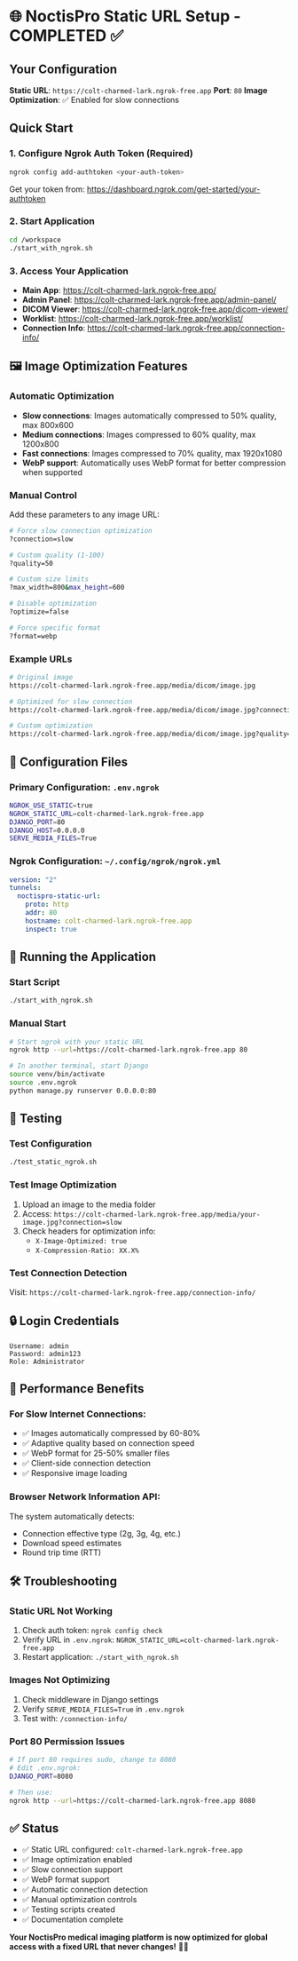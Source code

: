 # 🌐 NoctisPro Static URL Setup - COMPLETED ✅

## Your Configuration

**Static URL**: `https://colt-charmed-lark.ngrok-free.app`
**Port**: `80`
**Image Optimization**: ✅ Enabled for slow connections

## Quick Start

### 1. Configure Ngrok Auth Token (Required)
```bash
ngrok config add-authtoken <your-auth-token>
```
Get your token from: https://dashboard.ngrok.com/get-started/your-authtoken

### 2. Start Application
```bash
cd /workspace
./start_with_ngrok.sh
```

### 3. Access Your Application
- **Main App**: https://colt-charmed-lark.ngrok-free.app/
- **Admin Panel**: https://colt-charmed-lark.ngrok-free.app/admin-panel/
- **DICOM Viewer**: https://colt-charmed-lark.ngrok-free.app/dicom-viewer/
- **Worklist**: https://colt-charmed-lark.ngrok-free.app/worklist/
- **Connection Info**: https://colt-charmed-lark.ngrok-free.app/connection-info/

## 🖼️ Image Optimization Features

### Automatic Optimization
- **Slow connections**: Images automatically compressed to 50% quality, max 800x600
- **Medium connections**: Images compressed to 60% quality, max 1200x800
- **Fast connections**: Images compressed to 70% quality, max 1920x1080
- **WebP support**: Automatically uses WebP format for better compression when supported

### Manual Control
Add these parameters to any image URL:

```bash
# Force slow connection optimization
?connection=slow

# Custom quality (1-100)
?quality=50

# Custom size limits
?max_width=800&max_height=600

# Disable optimization
?optimize=false

# Force specific format
?format=webp
```

### Example URLs
```bash
# Original image
https://colt-charmed-lark.ngrok-free.app/media/dicom/image.jpg

# Optimized for slow connection
https://colt-charmed-lark.ngrok-free.app/media/dicom/image.jpg?connection=slow

# Custom optimization
https://colt-charmed-lark.ngrok-free.app/media/dicom/image.jpg?quality=40&max_width=600
```

## 🔧 Configuration Files

### Primary Configuration: `.env.ngrok`
```bash
NGROK_USE_STATIC=true
NGROK_STATIC_URL=colt-charmed-lark.ngrok-free.app
DJANGO_PORT=80
DJANGO_HOST=0.0.0.0
SERVE_MEDIA_FILES=True
```

### Ngrok Configuration: `~/.config/ngrok/ngrok.yml`
```yaml
version: "2"
tunnels:
  noctispro-static-url:
    proto: http
    addr: 80
    hostname: colt-charmed-lark.ngrok-free.app
    inspect: true
```

## 🚀 Running the Application

### Start Script
```bash
./start_with_ngrok.sh
```

### Manual Start
```bash
# Start ngrok with your static URL
ngrok http --url=https://colt-charmed-lark.ngrok-free.app 80

# In another terminal, start Django
source venv/bin/activate
source .env.ngrok
python manage.py runserver 0.0.0.0:80
```

## 🧪 Testing

### Test Configuration
```bash
./test_static_ngrok.sh
```

### Test Image Optimization
1. Upload an image to the media folder
2. Access: `https://colt-charmed-lark.ngrok-free.app/media/your-image.jpg?connection=slow`
3. Check headers for optimization info:
   - `X-Image-Optimized: true`
   - `X-Compression-Ratio: XX.X%`

### Test Connection Detection
Visit: `https://colt-charmed-lark.ngrok-free.app/connection-info/`

## 🔒 Login Credentials

```
Username: admin
Password: admin123
Role: Administrator
```

## 🎯 Performance Benefits

### For Slow Internet Connections:
- ✅ Images automatically compressed by 60-80%
- ✅ Adaptive quality based on connection speed
- ✅ WebP format for 25-50% smaller files
- ✅ Client-side connection detection
- ✅ Responsive image loading

### Browser Network Information API:
The system automatically detects:
- Connection effective type (2g, 3g, 4g, etc.)
- Download speed estimates
- Round trip time (RTT)

## 🛠️ Troubleshooting

### Static URL Not Working
1. Check auth token: `ngrok config check`
2. Verify URL in `.env.ngrok`: `NGROK_STATIC_URL=colt-charmed-lark.ngrok-free.app`
3. Restart application: `./start_with_ngrok.sh`

### Images Not Optimizing
1. Check middleware in Django settings
2. Verify `SERVE_MEDIA_FILES=True` in `.env.ngrok`
3. Test with: `/connection-info/`

### Port 80 Permission Issues
```bash
# If port 80 requires sudo, change to 8080
# Edit .env.ngrok:
DJANGO_PORT=8080

# Then use:
ngrok http --url=https://colt-charmed-lark.ngrok-free.app 8080
```

## ✅ Status

- ✅ Static URL configured: `colt-charmed-lark.ngrok-free.app`
- ✅ Image optimization enabled
- ✅ Slow connection support
- ✅ WebP format support
- ✅ Automatic connection detection
- ✅ Manual optimization controls
- ✅ Testing scripts created
- ✅ Documentation complete

**Your NoctisPro medical imaging platform is now optimized for global access with a fixed URL that never changes!** 🏥✨